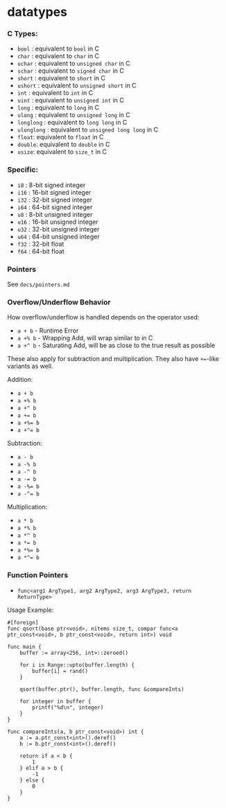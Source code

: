 # datatypes

### C Types:

- `bool` : equivalent to `bool` in C
- `char` : equivalent to `char` in C
- `uchar` : equivalent to `unsigned char` in C
- `schar` : equivalent to `signed char` in C
- `short` : equivalent to `short` in C
- `ushort` : equivalent to `unsigned short` in C
- `int` : equivalent to `int` in C
- `uint` : equivalent to `unsigned int` in C
- `long` : equivalent to `long` in C
- `ulong` : equivalent to `unsigned long` in C
- `longlong` : equivalent to `long long` in C
- `ulonglong` : equivalent to `unsigned long long` in C
- `float`: equivalent to `float` in C
- `double`: equivalent to `double` in C
- `usize`: equivalent to `size_t` in C

### Specific:

- `i8` : 8-bit signed integer
- `i16` : 16-bit signed integer
- `i32` : 32-bit signed integer
- `i64` : 64-bit signed integer
- `u8` : 8-bit unsigned integer
- `u16` : 16-bit unsigned integer
- `u32` : 32-bit unsigned integer
- `u64` : 64-bit unsigned integer
- `f32` : 32-bit float
- `f64` : 64-bit float

### Pointers

See `docs/pointers.md`

### Overflow/Underflow Behavior

How overflow/underflow is handled depends on the operator used:

- `a + b` - Runtime Error
- `a +% b` - Wrapping Add, will wrap similar to in C
- `a +^ b` - Saturating Add, will be as close to the true result as possible

These also apply for subtraction and multiplication. They also have `+=`-like
variants as well.

Addition:

- `a + b`
- `a +% b`
- `a +^ b`
- `a += b`
- `a +%= b`
- `a +^= b`

Subtraction:

- `a - b`
- `a -% b`
- `a -^ b`
- `a -= b`
- `a -%= b`
- `a -^= b`

Multiplication:

- `a * b`
- `a *% b`
- `a *^ b`
- `a *= b`
- `a *%= b`
- `a *^= b`

### Function Pointers

- `func<arg1 ArgType1, arg2 ArgType2, arg3 ArgType3, return ReturnType>`

Usage Example:

```
#[foreign]
func qsort(base ptr<void>, nitems size_t, compar func<a ptr_const<void>, b ptr_const<void>, return int>) void

func main {
	buffer := array<256, int>::zeroed()
		
	for i in Range::upto(buffer.length) {
		buffer[i] = rand()
	}
	
	qsort(buffer.ptr(), buffer.length, func &compareInts)
	
	for integer in buffer {
		printf("%d\n", integer)
	}
}

func compareInts(a, b ptr_const<void>) int {
	a := a.ptr_const<int>().deref()
	b := b.ptr_const<int>().deref()
	
	return if a < b {
		1
	} elif a > b {
		-1
	} else {
		0
	}
}
```
